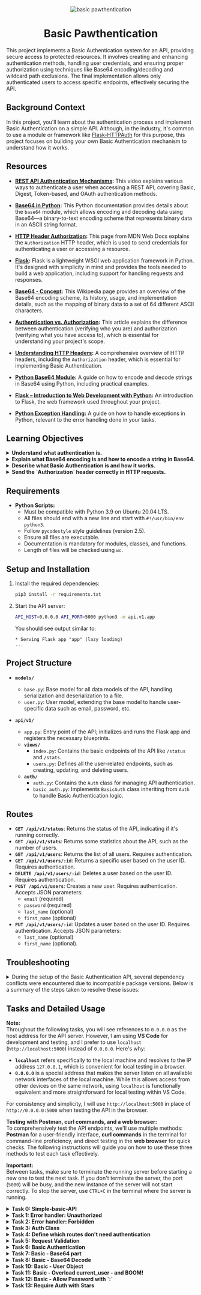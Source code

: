 
<div align="center">
  <img src="https://github.com/user-attachments/assets/68a4c398-6158-43b2-a6f2-ec1a357f5390" alt="basic pawthentication">
</div>


<div align="center">
  <h1>Basic Pawthentication</h1>
</div>

This project implements a Basic Authentication system for an API, providing secure access to protected resources. It involves creating and enhancing authentication methods, handling user credentials, and ensuring proper authorization using techniques like Base64 encoding/decoding and wildcard path exclusions. The final implementation allows only authenticated users to access specific endpoints, effectively securing the API.

## Background Context

In this project, you'll learn about the authentication process and implement Basic Authentication on a simple API. Although, in the industry, it's common to use a module or framework like [Flask-HTTPAuth](https://flask-httpauth.readthedocs.io/en/latest/) for this purpose, this project focuses on building your own Basic Authentication mechanism to understand how it works.

## Resources

- **[REST API Authentication Mechanisms](https://www.youtube.com/watch?v=501dpx2IjGY):** This video explains various ways to authenticate a user when accessing a REST API, covering Basic, Digest, Token-based, and OAuth authentication methods.
  
- **[Base64 in Python](https://docs.python.org/3.9/library/base64.html):** This Python documentation provides details about the `base64` module, which allows encoding and decoding data using Base64—a binary-to-text encoding scheme that represents binary data in an ASCII string format.
  
- **[HTTP Header Authorization](https://developer.mozilla.org/en-US/docs/Web/HTTP/Headers/Authorization):** This page from MDN Web Docs explains the `Authorization` HTTP header, which is used to send credentials for authenticating a user or accessing a resource.
  
- **[Flask](https://palletsprojects.com/projects/flask/):** Flask is a lightweight WSGI web application framework in Python. It's designed with simplicity in mind and provides the tools needed to build a web application, including support for handling requests and responses.
  
- **[Base64 - Concept](https://en.wikipedia.org/wiki/Base64):** This Wikipedia page provides an overview of the Base64 encoding scheme, its history, usage, and implementation details, such as the mapping of binary data to a set of 64 different ASCII characters.

- **[Authentication vs. Authorization](https://www.geeksforgeeks.org/difference-between-authentication-and-authorization/):** This article explains the difference between authentication (verifying who you are) and authorization (verifying what you have access to), which is essential for understanding your project's scope.

- **[Understanding HTTP Headers](https://www.geeksforgeeks.org/http-headers/):** A comprehensive overview of HTTP headers, including the `Authorization` header, which is essential for implementing Basic Authentication.


- **[Python Base64 Module](https://www.geeksforgeeks.org/encoding-and-decoding-base64-strings-in-python/):** A guide on how to encode and decode strings in Base64 using Python, including practical examples.

- **[Flask – Introduction to Web Development with Python](https://www.geeksforgeeks.org/flask-creating-first-simple-application/):** An introduction to Flask, the web framework used throughout your project.

- **[Python Exception Handling](https://www.geeksforgeeks.org/python-exception-handling/):** A guide on how to handle exceptions in Python, relevant to the error handling done in your tasks.


## Learning Objectives
<details>
<summary><strong>Understand what authentication is.</strong></summary>

Authentication is the process of verifying the identity of a user or entity to allow or restrict access to a resource. In this project, we implemented authentication using Basic Authentication, where the server checks if the user credentials provided in the request are correct to grant access to the requested resource.  
- **Covered in Tasks:** 3, 6, 11, 13
</details>

<details>
<summary><strong>Explain what Base64 encoding is and how to encode a string in Base64.</strong></summary>

Base64 encoding is a method for converting binary data (such as user credentials) into ASCII text using a set of 64 characters, making it suitable for transmission in text-based formats like HTTP. Base64 encoding is used in Basic Authentication to encode the user's email and password into a single string to be included in the `Authorization` header.
- **Covered in Tasks:** 7, 8
</details>

<details>
<summary><strong>Describe what Basic Authentication is and how it works.</strong></summary>

Basic Authentication is a simple authentication scheme built into the HTTP protocol. It involves sending the user's credentials (email and password) encoded in Base64 within the `Authorization` header of an HTTP request. The server decodes the credentials, verifies them, and grants or denies access to resources based on their validity.
- **Covered in Tasks:** 6, 10, 11, 12
</details>

<details>
<summary><strong>Send the `Authorization` header correctly in HTTP requests.</strong></summary>

To send the `Authorization` header in HTTP requests, the client must encode the user's credentials using Base64 and prepend the string with "Basic". The header is then included in each request requiring authentication. Correct handling of the `Authorization` header ensures that the server can authenticate and authorize users properly.
- **Covered in Tasks:** 5, 6, 11, 12
</details>


## Requirements

- **Python Scripts:**
  - Must be compatible with Python 3.9 on Ubuntu 20.04 LTS.
  - All files should end with a new line and start with `#!/usr/bin/env python3`.
  - Follow `pycodestyle` style guidelines (version 2.5).
  - Ensure all files are executable.
  - Documentation is mandatory for modules, classes, and functions.
  - Length of files will be checked using `wc`.


## Setup and Installation

1. Install the required dependencies:
   ```bash
   pip3 install -r requirements.txt
   ```

2. Start the API server:
   ```bash
   API_HOST=0.0.0.0 API_PORT=5000 python3 -m api.v1.app
   ```

   You should see output similar to:
   ```
   * Serving Flask app "app" (lazy loading)
   ...
   ```

## Project Structure

- **`models/`**
  - `base.py`: Base model for all data models of the API, handling serialization and deserialization to a file.
  - `user.py`: User model, extending the base model to handle user-specific data such as email, password, etc.

- **`api/v1/`**
  - `app.py`: Entry point of the API; initializes and runs the Flask app and registers the necessary blueprints.
  - **`views/`**
    - `index.py`: Contains the basic endpoints of the API like `/status` and `/stats`.
    - `users.py`: Defines all the user-related endpoints, such as creating, updating, and deleting users.
  - **`auth/`**
    - `auth.py`: Contains the `Auth` class for managing API authentication.
    - `basic_auth.py`: Implements `BasicAuth` class inheriting from `Auth` to handle Basic Authentication logic.

## Routes

- **`GET /api/v1/status`**: Returns the status of the API, indicating if it's running correctly.
- **`GET /api/v1/stats`**: Returns some statistics about the API, such as the number of users.
- **`GET /api/v1/users`**: Returns the list of all users. Requires authentication.
- **`GET /api/v1/users/:id`**: Returns a specific user based on the user ID. Requires authentication.
- **`DELETE /api/v1/users/:id`**: Deletes a user based on the user ID. Requires authentication.
- **`POST /api/v1/users`**: Creates a new user. Requires authentication. Accepts JSON parameters: 
  - `email` (required)
  - `password` (required)
  - `last_name` (optional)
  - `first_name` (optional)
- **`PUT /api/v1/users/:id`**: Updates a user based on the user ID. Requires authentication. Accepts JSON parameters: 
  - `last_name` (optional)
  - `first_name` (optional).


## Troubleshooting
<details> <summary>
During the setup of the Basic Authentication API, several dependency conflicts were encountered due to incompatible package versions. Below is a summary of the steps taken to resolve these issues:</summary>

1. **Identified Dependency Conflicts:**
   - The initial error was due to an incompatibility between `Jinja2==2.11.2` and `MarkupSafe` versions. `Jinja2` required an older version of `MarkupSafe` that included the `soft_unicode` function, which was removed in newer versions.

2. **Downgraded `MarkupSafe` to a Compatible Version:**
   - Downgraded `MarkupSafe` to version `1.1.1` using:
     ```bash
     pip3 install markupsafe==1.1.1
     ```
   - This resolved the `soft_unicode` issue but led to another conflict with `Werkzeug`, which required a newer version of `MarkupSafe`.

3. **Aligned All Package Versions:**
   - To ensure compatibility across all dependencies, the following versions were installed:
     ```bash
     pip3 install Flask==1.1.2 Flask-Cors==3.0.8 Jinja2==2.11.2 requests==2.18.4 pycodestyle==2.6.0 MarkupSafe==1.1.1 Werkzeug==1.0.1
     ```
   - This included downgrading `Werkzeug` to version `1.0.1` to be compatible with the older `MarkupSafe`.

4. **Addressed `itsdangerous` Import Error:**
   - An import error occurred due to the installed version of `itsdangerous` (`2.1.2`) being incompatible with `Flask==1.1.2`.
   - Downgraded `itsdangerous` to version `1.1.0` to match the requirements of `Flask`:
     ```bash
     pip3 install itsdangerous==1.1.0
     ```

5. **Verified All Versions:**
   - Used the following command to verify the correct versions of all dependencies:
     ```bash
     pip3 list | grep -E 'Flask|Flask-Cors|Jinja2|requests|pycodestyle|MarkupSafe|Werkzeug|itsdangerous'
     ```

6. **Successfully Started the API Server:**
   - After aligning all package versions correctly, the API server started without errors using:
     ```bash
     API_HOST=0.0.0.0 API_PORT=5000 python3 -m api.v1.app
     ```


By carefully downgrading or upgrading packages to their compatible versions, the dependency conflicts were resolved, and the API was successfully launched.


</details>

## Tasks and Detailed Usage

**Note:**  
Throughout the following tasks, you will see references to `0.0.0.0` as the host address for the API server. However, I am using **VS Code** for development and testing, and I prefer to use `localhost` (`http://localhost:5000`) instead of `0.0.0.0`. Here's why:

- **`localhost`** refers specifically to the local machine and resolves to the IP address `127.0.0.1`, which is convenient for local testing in a browser.
- **`0.0.0.0`** is a special address that makes the server listen on all available network interfaces of the local machine. While this allows access from other devices on the same network, using `localhost` is functionally equivalent and more straightforward for local testing within VS Code.

For consistency and simplicity, I will use `http://localhost:5000` in place of `http://0.0.0.0:5000` when testing the API in the browser.

**Testing with Postman, curl commands, and a web browser:**  
To comprehensively test the API endpoints, we'll use multiple methods: **Postman** for a user-friendly interface, **curl commands** in the terminal for command-line proficiency, and direct testing in the **web browser** for quick checks. The following instructions will guide you on how to use these three methods to test each task effectively.


**Important:**  
Between tasks, make sure to terminate the running server before starting a new one to test the next task. If you don't terminate the server, the port (`5000`) will be busy, and the new instance of the server will not start correctly. To stop the server, use `CTRL+C` in the terminal where the server is running.

<details>
<summary><strong>Task 0: Simple-basic-API</strong></summary>

This task involves setting up and running a simple API that contains a single model, `User`. The users are stored using a serialization/deserialization mechanism in files. The goal is to start the API server and confirm its functionality by making a request to a specific endpoint.

### Step-by-Step Instructions

1. **Download the Project Files:**
   - I downloaded the provided `archive.zip` containing the necessary files for the project.
   - I then extracted the contents of `archive.zip`. There was a folder named `SimpleAPI` with the following files:
     - `requirements.txt`: Lists all dependencies needed to run the API.
     - `models/`: Contains the user model and base model for handling serialization.
     - `api/v1/`: Contains the API application and endpoint views.
     - `README.md`: I incorporated relevant pieces into this README.md.

2. **Move the Files to Your Repository:**
   - I moved the contents of the `SimpleAPI` folder (`models`, `api`, `requirements.txt`, and `README.md`) to the root of your repository directory (`atlas-web_back_end/Basic_authentication`).

3. **Install the Required Dependencies:**
   - Open a terminal and navigate to the root of your repository:
     ```bash
     cd path/to/atlas-web_back_end/Basic_authentication
     ```
   - Install the required dependencies specified in `requirements.txt`:
     ```bash
     pip3 install -r requirements.txt
     ```
   - If you encounter any dependency issues, refer to the [Troubleshooting](#troubleshooting) section for steps to resolve them.

4. **Start the API Server:**
   - Once all dependencies are installed, start the API server using the following command:
     ```bash
     API_HOST=0.0.0.0 API_PORT=5000 python3 -m api.v1.app
     ```
   - You should see output indicating the Flask app is being served:
     ```
     * Serving Flask app "app" (lazy loading)
     ...
     ```

5. **Test the API Using `curl`:**
   - In another terminal tab, make a GET request to the `/status` endpoint to confirm the API is running correctly:
     ```bash
     curl "http://0.0.0.0:5000/api/v1/status" -vvv
     ```
   - The expected output should be similar to:
     ```
     *   Trying 0.0.0.0:5000...
     * Connected to 0.0.0.0 (127.0.0.1) port 5000 (#0)
     > GET /api/v1/status HTTP/1.1
     > Host: 0.0.0.0:5000
     > User-Agent: curl/7.81.0
     > Accept: */*
     > 
     * Mark bundle as not supporting multiuse
     * HTTP/1.0, assume close after body
     < HTTP/1.0 200 OK
     < Content-Type: application/json
     < Content-Length: 16
     < Access-Control-Allow-Origin: *
     < Server: Werkzeug/1.0.1 Python/3.10.12
     < Date: Tue, 10 Sep 2024 19:33:19 GMT
     < 
     {"status":"OK"}
     * Closing connection 0
     ```
   - This confirms that the API server is running and responding correctly.

6. **Test the API Using Postman:**
   - **Open Postman** and create a new request:
     - Set the request type to `GET`.
     - Enter the URL:
       ```
       http://localhost:5000/api/v1/status
       ```
     - Click on "Send" to make the request.
     - You should see a JSON response similar to:
       ```json
       {"status":"OK"}
       ```

7. **Test Using a Web Browser:**
   - Open your web browser (e.g., Chrome, Firefox, Safari).
   - In the address bar, type the following URL and press Enter:
     ```
     http://localhost:5000/api/v1/status
     ```
   - The browser should display the following JSON response:
     ```json
     {"status":"OK"}
     ```
   - This confirms that the API server is running correctly and responding to HTTP GET requests.

</details>


<details>
<summary><strong>Task 1: Error handler: Unauthorized</strong></summary>

This task involves adding a new error handler for unauthorized access (HTTP status code 401) in `api/v1/app.py` and creating an endpoint that triggers this error in `api/v1/views/index.py`.

### Step-by-Step Instructions

1. **Edit `api/v1/app.py`:**
   - Add a new error handler for the 401 status code. The response should be a JSON object `{"error": "Unauthorized"}` with a status code of `401`. Use `jsonify` from Flask to format the response.
   - The updated `app.py` should look like this:

   ```python
   #!/usr/bin/env python3
   """
   Route module for the API
   """
   from os import getenv
   from api.v1.views import app_views
   from flask import Flask, jsonify, abort, request
   from flask_cors import (CORS, cross_origin)
   import os

   app = Flask(__name__)
   app.register_blueprint(app_views)
   CORS(app, resources={r"/api/v1/*": {"origins": "*"}})

   @app.errorhandler(404)
   def not_found(error) -> str:
       """ Not found handler """
       return jsonify({"error": "Not found"}), 404

   @app.errorhandler(401)
   def unauthorized(error) -> str:
       """ Unauthorized handler """
       return jsonify({"error": "Unauthorized"}), 401

   if __name__ == "__main__":
       host = getenv("API_HOST", "0.0.0.0")
       port = getenv("API_PORT", "5000")
       app.run(host=host, port=port)
   ```

2. **Edit `api/v1/views/index.py`:**
   - Add a new endpoint `/api/v1/unauthorized` that raises a 401 error using `abort(401)`.
   - The updated `index.py` should look like this:

   ```python
   #!/usr/bin/env python3
   """ Module of Index views """
   from flask import jsonify, abort
   from api.v1.views import app_views

   @app_views.route('/status', methods=['GET'], strict_slashes=False)
   def status() -> str:
       """ GET /api/v1/status
       Return:
         - the status of the API
       """
       return jsonify({"status": "OK"})

   @app_views.route('/stats/', strict_slashes=False)
   def stats() -> str:
       """ GET /api/v1/stats
       Return:
         - the number of each objects
       """
       from models.user import User
       stats = {}
       stats['users'] = User.count()
       return jsonify(stats)

   @app_views.route('/unauthorized', methods=['GET'], strict_slashes=False)
   def unauthorized_endpoint():
       """ GET /api/v1/unauthorized
       Raise:
         - a 401 error
       """
       abort(401)
   ```

3. **Start the API Server:**
   - Run the following command to start the API server:
     ```bash
     API_HOST=0.0.0.0 API_PORT=5000 python3 -m api.v1.app
     ```
   - You should see output indicating the Flask app is running:
     ```
     * Running on http://0.0.0.0:5000/ (Press CTRL+C to quit)
     ```

4. **Test the Unauthorized Endpoint:**

   **Using `curl` in the Terminal:**
   - In a new terminal tab, use `curl` to test the new endpoint:
     ```bash
     curl "http://0.0.0.0:5000/api/v1/unauthorized"
     ```
   - The expected output should be:
     ```json
     {"error":"Unauthorized"}
     ```
   - You can also use the `-vvv` flag for a verbose output:
     ```bash
     curl "http://0.0.0.0:5000/api/v1/unauthorized" -vvv
     ```
   - The verbose output should show:
     ```
     *   Trying 0.0.0.0:5000...
     * Connected to 0.0.0.0 (127.0.0.1) port 5000 (#0)
     > GET /api/v1/unauthorized HTTP/1.1
     > Host: 0.0.0.0:5000
     > User-Agent: curl/7.81.0
     > Accept: */*
     > 
     * Mark bundle as not supporting multiuse
     * HTTP/1.0 401 UNAUTHORIZED
     < Content-Type: application/json
     < Content-Length: 25
     < Access-Control-Allow-Origin: *
     < Server: Werkzeug/1.0.1 Python/3.10.12
     < Date: Tue, 10 Sep 2024 20:59:56 GMT
     < 
     {"error":"Unauthorized"}
     * Closing connection 0
     ```

   **Using a Web Browser:**
   - Open your web browser (e.g., Chrome, Firefox, Safari).
   - In the address bar, type the following URL and press Enter:
     ```
     http://localhost:5000/api/v1/unauthorized
     ```
   - The browser should display the following JSON response:
     ```json
     {"error":"Unauthorized"}
     ```
   - This confirms that the API server is running correctly and handling unauthorized access as expected.

   **Using Postman:**
   - Open **Postman** and create a new request.
   - Set the request type to **GET**.
   - Enter the following URL:
     ```
     http://localhost:5000/api/v1/unauthorized
     ```
   - Click **Send**.
   - You should see a response with status code **401** and the JSON body:
     ```json
     {"error":"Unauthorized"}
     ```
   - This confirms that the error handler for unauthorized access is working correctly in Postman.

### Note
**Make sure to terminate the server (using `CTRL+C` in the terminal) between tasks.** This prevents the port (`5000`) from being busy and ensures the new instance of the server starts correctly.

</details>


<details>
<summary><strong>Task 2: Error handler: Forbidden</strong></summary>

This task involves adding a new error handler for the 403 Forbidden status code in `api/v1/app.py` and creating an endpoint `/api/v1/forbidden` in `api/v1/views/index.py` that triggers this error using `abort(403)`.

### Step-by-Step Instructions

1. **Edit `api/v1/app.py`:**
   - Add a new error handler for the 403 status code. The response should be a JSON object `{"error": "Forbidden"}` with a status code of `403`. Use `jsonify` from Flask to format the response.

   **Updated `api/v1/app.py`:**

   ```python
   #!/usr/bin/env python3
   """
   Route module for the API
   """
   from os import getenv
   from api.v1.views import app_views
   from flask import Flask, jsonify, abort, request
   from flask_cors import (CORS, cross_origin)
   import os

   app = Flask(__name__)
   app.register_blueprint(app_views)
   CORS(app, resources={r"/api/v1/*": {"origins": "*"}})

   @app.errorhandler(404)
   def not_found(error) -> str:
       """ Not found handler """
       return jsonify({"error": "Not found"}), 404

   @app.errorhandler(401)
   def unauthorized(error) -> str:
       """ Unauthorized handler """
       return jsonify({"error": "Unauthorized"}), 401

   @app.errorhandler(403)
   def forbidden(error) -> str:
       """ Forbidden handler """
       return jsonify({"error": "Forbidden"}), 403

   if __name__ == "__main__":
       host = getenv("API_HOST", "0.0.0.0")
       port = getenv("API_PORT", "5000")
       app.run(host=host, port=port)
   ```

2. **Edit `api/v1/views/index.py`:**
   - Add a new endpoint `/api/v1/forbidden` that raises a 403 error using `abort(403)`.

   **Updated `api/v1/views/index.py`:**

   ```python
   #!/usr/bin/env python3
   """ Module of Index views """
   from flask import jsonify, abort
   from api.v1.views import app_views

   @app_views.route('/status', methods=['GET'], strict_slashes=False)
   def status() -> str:
       """ GET /api/v1/status
       Return:
         - the status of the API
       """
       return jsonify({"status": "OK"})

   @app_views.route('/stats/', strict_slashes=False)
   def stats() -> str:
       """ GET /api/v1/stats
       Return:
         - the number of each objects
       """
       from models.user import User
       stats = {}
       stats['users'] = User.count()
       return jsonify(stats)

   @app_views.route('/unauthorized', methods=['GET'], strict_slashes=False)
   def unauthorized_endpoint():
       """ GET /api/v1/unauthorized
       Raise:
         - a 401 error
       """
       abort(401)

   @app_views.route('/forbidden', methods=['GET'], strict_slashes=False)
   def forbidden_endpoint():
       """ GET /api/v1/forbidden
       Raise:
         - a 403 error
       """
       abort(403)
   ```

3. **Start the API Server:**
   - Run the following command to start the API server:
     ```bash
     API_HOST=0.0.0.0 API_PORT=5000 python3 -m api.v1.app
     ```
   - You should see output indicating the Flask app is running:
     ```
     * Running on http://0.0.0.0:5000/ (Press CTRL+C to quit)
     ```

4. **Test the Forbidden Endpoint:**

   - **Using `curl` in the Terminal:**
     - In a new terminal tab, use `curl` to test the new endpoint:
       ```bash
       curl "http://localhost:5000/api/v1/forbidden"
       ```
     - The expected output should be:
       ```json
       {"error":"Forbidden"}
       ```
     - You can also use the `-vvv` flag for a verbose output:
       ```bash
       curl "http://localhost:5000/api/v1/forbidden" -vvv
       ```
     - The verbose output should show:
       ```
       *   Trying 0.0.0.0:5000...
       * Connected to 0.0.0.0 (127.0.0.1) port 5000 (#0)
       > GET /api/v1/forbidden HTTP/1.1
       > Host: 0.0.0.0:5000
       > User-Agent: curl/7.81.0
       > Accept: */*
       > 
       * Mark bundle as not supporting multiuse
       * HTTP 1.0 403 FORBIDDEN
       < Content-Type: application/json
       < Content-Length: 27
       < Access-Control-Allow-Origin: *
       < Server: Werkzeug/1.0.1 Python/3.10.12
       < Date: Tue, 10 Sep 2024 22:00:56 GMT
       < 
       {"error":"Forbidden"}
       * Closing connection 0
       ```

     - This confirms that the API server is running and the 403 error handler is working correctly.

   - **Using a Web Browser:**
     - Open your web browser (e.g., Chrome, Firefox, Safari).
     - In the address bar, type the following URL and press Enter:
       ```
       http://localhost:5000/api/v1/forbidden
       ```
     - The browser should display the following JSON response:
       ```json
       {"error":"Forbidden"}
       ```
     - This confirms that the API server is running correctly and handling forbidden access as expected.

   - **Using Postman:**
     - Open **Postman** and create a new request.
     - Set the request type to **GET**.
     - Enter the following URL:
       ```
       http://localhost:5000/api/v1/forbidden
       ```
     - Click **Send**.
     - You should see a response with status code **403** and the JSON body:
       ```json
       {"error":"Forbidden"}
       ```
     - This confirms that the error handler for forbidden access is working correctly in Postman.

### Note
**Make sure to terminate the server (using `CTRL+C` in the terminal) between tasks.** This prevents the port (`5000`) from being busy and ensures the new instance of the server starts correctly.

</details>


<details>
<summary><strong>Task 3: Auth Class</strong></summary>

This task involves creating a new `Auth` class in `api/v1/auth/auth.py` to manage the API's authentication system. The class serves as a template for all future authentication systems.

### Step-by-Step Instructions

1. **Create the Required Folder and Files:**
   - Create the `auth` folder inside `api/v1`:
     ```bash
     mkdir -p api/v1/auth
     ```
   - Create an empty `__init__.py` file inside `api/v1/auth`:
     ```bash
     touch api/v1/auth/__init__.py
     ```
   - Create the `auth.py` file inside `api/v1/auth`:
     ```bash
     touch api/v1/auth/auth.py
     ```

2. **Implement the `Auth` Class:**
   - File `api/v1/auth/auth.py:

   ```python
   #!/usr/bin/env python3
   """
   This module contains the Auth class for managing API authentication.
   """
   from flask import request
   from typing import List, TypeVar

   class Auth:
       """Auth class to manage the API authentication."""

       def require_auth(self, path: str, excluded_paths: List[str]) -> bool:
           """This determines if a given path requires authentication."""
           return False

       def authorization_header(self, request=None) -> str:
           """Returns the authorization header from the request."""
           return None

       def current_user(self, request=None) -> TypeVar('User'):
           """Returns the current user."""
           return None
   ```

3. **Test the `Auth` Class:**

   - Use `main_0.py`:

   ```python
   #!/usr/bin/env python3
   """ Main 0
   """
   from api.v1.auth.auth import Auth

   a = Auth()

   print(a.require_auth("/api/v1/status/", ["/api/v1/status/"]))
   print(a.authorization_header())
   print(a.current_user())
   ```

4. **Ensure `main_0.py` is Executable:**

   - To ensure that you can run the script from the command line, you need to make it executable:
     ```bash
     chmod +x main_0.py
     ```

5. **Run the Script to Test the `Auth` Class:**

   - Execute the script to test the `Auth` class:
     ```bash
     ./main_0.py
     ```

   - The expected output should be:
     ```
     False
     None
     None
     ```

### Testing

- **Using `curl` in the Terminal:**
  - Open a new terminal and use the following `curl` commands to test the endpoints:

   ```bash
   curl "http://localhost:5000/api/v1/status"
   ```
   - Expected output:
   ```json
   {"status":"OK"}
   ```

   - To test the unauthorized endpoint:
   ```bash
   curl "http://localhost:5000/api/v1/unauthorized"
   ```
   - Expected output:
   ```json
   {"error":"Unauthorized"}
   ```

- **Using a Web Browser:**
   - Open your web browser (e.g., Chrome, Firefox, Safari).
   - In the address bar, type the following URL and press Enter:
     ```
     http://localhost:5000/api/v1/status
     ```
   - The browser should display the following JSON response:
     ```json
     {"status":"OK"}
     ```
   - To test the unauthorized endpoint, type:
     ```
     http://localhost:5000/api/v1/unauthorized
     ```
   - The browser should display:
     ```json
     {"error":"Unauthorized"}
     ```

- **Using Postman:**
  1. Open Postman and create a new request.
  2. Set the request method to `GET`.
  3. Enter the URL for the status endpoint:
     ```
     http://localhost:5000/api/v1/status
     ```
  4. Click **Send**. You should see a response similar to:
     ```json
     {"status":"OK"}
     ```
  5. To test the unauthorized endpoint, change the URL to:
     ```
     http://localhost:5000/api/v1/unauthorized
     ```
  6. Click **Send** again. The expected response should be:
     ```json
     {"error":"Unauthorized"}
     ```

### Explanation

- The `Auth` class contains three public methods that will form the basis for future authentication tasks:
  - **`require_auth`**: Checks if a given path requires authentication (currently always returns `False`).
  - **`authorization_header`**: Retrieves the `Authorization` header from the Flask request object (currently returns `None`).
  - **`current_user`**: Retrieves the current user (currently returns `None`).

### Note

Make sure to terminate the server between tasks to avoid any issues with the port being busy or the old configuration being used. To stop the server, use `CTRL+C` in the terminal where the server is running.

</details>


<details>
<summary><strong>Task 4: Define which routes don't need authentication</strong></summary>

This task involves updating the `require_auth` method in the `Auth` class to determine if a given path requires authentication by comparing it against a list of excluded paths.

### Step-by-Step Instructions

1. **Update the `require_auth` Method:**
   - File `api/v1/auth/auth.py`:

   ```python
   def require_auth(self, path: str, excluded_paths: List[str]) -> bool:
       """This determines if a given path requires authentication."""
       if path is None or excluded_paths is None or not excluded_paths:
           return True

       # Normalize path to ensure it ends with a '/'
       if not path.endswith('/'):
           path += '/'

       # Check if the path is in excluded_paths
       if path in excluded_paths:
           return False

       return True
   ```

2. **Test the `require_auth` Method:**

   - Use `main_1.py`:

   ```python
   #!/usr/bin/env python3
   """ Main 1
   """
   from api.v1.auth.auth import Auth

   a = Auth()

   print(a.require_auth(None, None))
   print(a.require_auth(None, []))
   print(a.require_auth("/api/v1/status/", []))
   print(a.require_auth("/api/v1/status/", ["/api/v1/status/"]))
   print(a.require_auth("/api/v1/status", ["/api/v1/status/"]))
   print(a.require_auth("/api/v1/users", ["/api/v1/status/"]))
   print(a.require_auth("/api/v1/users", ["/api/v1/status/", "/api/v1/stats"]))
   ```

3. **Ensure `main_1.py` is Executable:**

   - To ensure that you can run the script from the command line, make it executable:
     ```bash
     chmod +x main_1.py
     ```

4. **Run the Script to Test the Updated Method:**

   - Execute the script to test the updated `require_auth` method:
     ```bash
     ./main_1.py
     ```

   - The expected output should be:
     ```
     True
     True
     True
     False
     False
     True
     True
     ```

### Testing

- **Using `curl` in the Terminal:**
  - Open a new terminal and use the following `curl` commands to test the endpoints:

   ```bash
   curl "http://localhost:5000/api/v1/status"
   ```
   - Expected output:
   ```json
   {"status":"OK"}
   ```

   - To test the unauthorized endpoint:
   ```bash
   curl "http://localhost:5000/api/v1/unauthorized"
   ```
   - Expected output:
   ```json
   {"error":"Unauthorized"}
   ```

- **Using a Web Browser:**
   - Open your web browser (e.g., Chrome, Firefox, Safari).
   - In the address bar, type the following URL and press Enter:
     ```
     http://localhost:5000/api/v1/status
     ```
   - The browser should display the following JSON response:
     ```json
     {"status":"OK"}
     ```
   - To test the unauthorized endpoint, type:
     ```
     http://localhost:5000/api/v1/unauthorized
     ```
   - The browser should display:
     ```json
     {"error":"Unauthorized"}
     ```

- **Using Postman:**
  1. Open Postman and create a new request.
  2. Set the request method to `GET`.
  3. Enter the URL for the status endpoint:
     ```
     http://localhost:5000/api/v1/status
     ```
  4. Click **Send**. You should see a response similar to:
     ```json
     {"status":"OK"}
     ```
  5. To test the unauthorized endpoint, change the URL to:
     ```
     http://localhost:5000/api/v1/unauthorized
     ```
  6. Click **Send** again. The expected response should be:
     ```json
     {"error":"Unauthorized"}
     ```

### Explanation

- The updated `require_auth` method checks if:
  - `path` is `None` or `excluded_paths` is `None` or empty, and returns `True` (authentication required).
  - Normalizes `path` to ensure it ends with a `/`.
  - If the normalized `path` is in `excluded_paths`, it returns `False` (no authentication required).
  - If none of these conditions are met, it returns `True` (authentication required).

### Note

Make sure to terminate the server between tasks to avoid any issues with the port being busy or the old configuration being used. To stop the server, use `CTRL+C` in the terminal where the server is running.

</details>


<details>
<summary><strong>Task 5: Request Validation</strong></summary>

This task secures the API by validating all incoming requests, ensuring that only authorized requests can access specific resources. The authentication logic is dynamically set up based on the `AUTH_TYPE` environment variable.

### Step-by-Step Instructions

1. **Update the `authorization_header` Method in `Auth` Class:**

   ```python
   def authorization_header(self, request=None) -> str:
       """Returns the authorization header from the request."""
       if request is None or 'Authorization' not in request.headers:
           return None
       return request.headers['Authorization']
   ```

2. **Update `api/v1/app.py` to Validate Requests:**

   - Open `api/v1/app.py` and make the following changes:
     - Define a variable `auth` initialized to `None`.
     - Use the `AUTH_TYPE` environment variable to determine the type of authentication to use.
     - Implement the `before_request` method to filter each request.

   **Updated `app.py` code:**
   ```python
   auth = None
   AUTH_TYPE = getenv("AUTH_TYPE")

   if AUTH_TYPE == 'auth':
       from api.v1.auth.auth import Auth
       auth = Auth()

   @app.before_request
   def before_request_handler():
       """Before request handler to filter each request."""
       if auth is None:
           return
       excluded_paths = [
           '/api/v1/status/',
           '/api/v1/unauthorized/',
           '/api/v1/forbidden/'
       ]
       if not auth.require_auth(request.path, excluded_paths):
           return
       if auth.authorization_header(request) is None:
           abort(401)
       if auth.current_user(request) is None:
           abort(403)
   ```

3. **Run the Server with the Correct Environment Variable:**

   - Open a terminal and run the server with the `AUTH_TYPE` environment variable set:
     ```bash
     API_HOST=0.0.0.0 API_PORT=5000 AUTH_TYPE=auth python3 -m api.v1.app
     ```

4. **Test the Request Validation Using `curl`:**

   - In another terminal, use `curl` to test the various endpoints:

   ```bash
   curl "http://localhost:5000/api/v1/status"
   # Expected output: {"status": "OK"}

   curl "http://localhost:5000/api/v1/status/"
   # Expected output: {"status": "OK"}

   curl "http://localhost:5000/api/v1/users"
   # Expected output: {"error": "Unauthorized"}

   curl "http://localhost:5000/api/v1/users" -H "Authorization: Test"
   # Expected output: {"error": "Forbidden"}
   ```

5. **Test the Request Validation Using Postman:**

   - Open Postman and create a new **GET** request:
     - **URL**: `http://localhost:5000/api/v1/status`
   - Click **Send**.
   - You should see a JSON response:
     ```json
     {
       "status": "OK"
     }
     ```

   - Test the endpoint that requires authentication:
     - **URL**: `http://localhost:5000/api/v1/users`
     - Click **Send** without any headers.
   - You should see a JSON response:
     ```json
     {
       "error": "Unauthorized"
     }
     ```

   - **To Test the `Forbidden` Response:**
     1. In Postman, add a new header:
        - **Key**: `Authorization`
        - **Value**: `Test`
     2. Click **Send**.
     3. You should see the following JSON response:
     ```json
     {
       "error": "Forbidden"
     }
     ```

6. **Test the Request Validation in the Browser:**

   - Open your web browser and navigate to the following URL:
     ```
     http://localhost:5000/api/v1/status/
     ```
   - You should see a JSON response similar to:
     ```json
     {
       "status": "OK"
     }
     ```

   - Next, test an endpoint that requires authentication by navigating to:
     ```
     http://localhost:5000/api/v1/users
     ```
   - You should see a JSON response similar to:
     ```json
     {
       "error": "Unauthorized"
     }
     ```

   - **To Test the `Forbidden` Response in the Browser:**
     1. Install a browser extension like **ModHeader** (available for Chrome and Firefox) or any other HTTP header modification tool.
     2. Open the extension (e.g., **ModHeader**).
     3. Add a new header:
        - **Name**: `Authorization`
        - **Value**: `Test`
     4. Navigate to:
        ```
        http://localhost:5000/api/v1/users
        ```
     5. You should see the following JSON response:
     ```json
     {
       "error": "Forbidden"
     }
     ```

### Explanation

- **Request Validation Logic:**
  - **Check for `auth`:** If `auth` is `None`, do nothing.
  - **Check Path:** If the request path does not require authentication, do nothing.
  - **Check Authorization Header:** If the `Authorization` header is missing, return a 401 error.
  - **Check Current User:** If the user is not authenticated, return a 403 error.

### Note

Make sure to terminate the server between tasks to avoid any issues with the port being busy or the old configuration being used.

</details>



<details>
<summary><strong>Task 6: Basic Authentication</strong></summary>

This task involves creating a new authentication class, `BasicAuth`, which inherits from `Auth`. The class will be used to manage basic authentication for the API.

### Step-by-Step Instructions

1. **Create the `BasicAuth` Class:**
   - File `api/v1/auth/basic_auth.py`.
   - Inside `basic_auth.py`, a new class `BasicAuth` is defined that inherits from `Auth`:

   ```python
   #!/usr/bin/env python3
   """Basic authentication module for the API."""

   from api.v1.auth.auth import Auth

   class BasicAuth(Auth):
       """BasicAuth class that inherits from Auth."""
       pass
   ```

2. **Update `api/v1/app.py` to Use `BasicAuth`:**
  
   ```python
   auth = None
   AUTH_TYPE = getenv("AUTH_TYPE")

   if AUTH_TYPE == 'auth':
       from api.v1.auth.auth import Auth
       auth = Auth()
   elif AUTH_TYPE == 'basic_auth':
       from api.v1.auth.basic_auth import BasicAuth
       auth = BasicAuth()
   ```

3. **Run the Server with the Correct Environment Variable:**
   - Run the server with `AUTH_TYPE` set to `basic_auth`:
   ```bash
   API_HOST=0.0.0.0 API_PORT=5000 AUTH_TYPE=basic_auth python3 -m api.v1.app
   ```

4. **Test the Basic Authentication Using `curl`:**
   - Use `curl` commands to test the different endpoints:

   ```bash
   curl "http://0.0.0.0:5000/api/v1/status"
   # Expected output: {"status": "OK"}

   curl "http://0.0.0.0:5000/api/v1/status/"
   # Expected output: {"status": "OK"}

   curl "http://0.0.0.0:5000/api/v1/users"
   # Expected output: {"error": "Unauthorized"}

   curl "http://0.0.0.0:5000/api/v1/users" -H "Authorization: Test"
   # Expected output: {"error": "Forbidden"}
   ```

5. **Test Basic Authentication in the Browser:**

   - Follow the steps mentioned in previous tasks to use the **ModHeader** extension to add the `Authorization` header:
     - **Name:** `Authorization`
     - **Value:** `Test`
   - Navigate to:
     ```
     http://localhost:5000/api/v1/users
     ```
   - You should see the following JSON response:
     ```json
     {
       "error": "Forbidden"
     }
     ```

6. **Test Basic Authentication Using Postman:**

   - **Open Postman:**
     - Launch the Postman application on your computer.
   - **Create a New Request:**
     - Click on the "New" button or select "Request" to create a new HTTP request.
   - **Set the Request Method and URL:**
     - Set the request method to **GET**.
     - Enter the URL:
       ```
       http://localhost:5000/api/v1/users
       ```
   - **Add the Authorization Header:**
     - Go to the **Headers** tab in Postman.
     - Add a new header with:
       - **Key:** `Authorization`
       - **Value:** `Test`
   - **Send the Request:**
     - Click the "Send" button to send the request to the server.
   - **Check the Response:**
     - You should see a JSON response indicating a "Forbidden" error:
     ```json
     {
       "error": "Forbidden"
     }
     ```

### Explanation

- **Dynamic Authentication Setup:** Depending on the value of the `AUTH_TYPE` environment variable, the server uses either `Auth` or `BasicAuth` for request validation.

- **Request Handling Logic:**
  - **`auth` Variable:** Initialized to `None` and dynamically assigned based on the environment variable `AUTH_TYPE`.
  - **`BasicAuth` Class:** Inherits from `Auth` and will later be expanded to handle basic authentication mechanisms.

### Note

- **Remember to Terminate the Server Between Tasks:**  
  To avoid any issues with the port being busy or the old configuration being used, make sure to terminate the server before starting the next task.

</details>



<details>
<summary><strong>Task 7: Basic - Base64 part</strong></summary>

This task involves adding the method `extract_base64_authorization_header` in the `BasicAuth` class to extract the Base64 part of the Authorization header for Basic Authentication.

### Step-by-Step Instructions

1. **Implement the `extract_base64_authorization_header` Method:**


   ```python
   #!/usr/bin/env python3
   """This module contains Basic authentication for the API."""

   from api.v1.auth.auth import Auth


   class BasicAuth(Auth):
       """BasicAuth class that inherits from Auth."""

       def extract_base64_authorization_header(
           self, authorization_header: str
       ) -> str:
           """
           Extracts the Base64 part of the Authorization header for Basic Auth.
           """
           if authorization_header is None or not isinstance(
               authorization_header, str
           ):
               return None
           if not authorization_header.startswith("Basic "):
               return None
           return authorization_header[len("Basic "):]
   ```

2. **Test the `extract_base64_authorization_header` Method:**

   - Use `main_2.py`:

   ```python
   #!/usr/bin/env python3
   """ Main 2
   """
   from api.v1.auth.basic_auth import BasicAuth

   a = BasicAuth()

   print(a.extract_base64_authorization_header(None))
   print(a.extract_base64_authorization_header(89))
   print(a.extract_base64_authorization_header("Holberton School"))
   print(a.extract_base64_authorization_header("Basic Holberton"))
   print(a.extract_base64_authorization_header("Basic SG9sYmVydG9u"))
   print(a.extract_base64_authorization_header("Basic SG9sYmVydG9uIFNjaG9vbA=="))
   print(a.extract_base64_authorization_header("Basic1234"))
   ```

3. **Ensure  `main_2.py` is Executable:**

   - Make the script executable to run it from the command line:
     ```bash
     chmod +x main_2.py
     ```

4. **Run the Script to Test the `BasicAuth` Class:**

   - Execute the script to test the `extract_base64_authorization_header` method:
     ```bash
     ./main_2.py
     ```

   - The expected output should be:
     ```
     None
     None
     None
     Holberton
     SG9sYmVydG9u
     SG9sYmVydG9uIFNjaG9vbA==
     None
     ```

### Testing with Postman, `curl`, and Web Browser

#### **Testing with `curl` Commands:**

   - To test the method in the context of an API, use the following `curl` commands:

   ```bash
   curl -H "Authorization: Basic SG9sYmVydG9u" "http://0.0.0.0:5000/api/v1/users"
   # Expected output: {"error": "Unauthorized"}

   curl -H "Authorization: Basic SG9sYmVydG9uIFNjaG9vbA==" "http://0.0.0.0:5000/api/v1/users"
   # Expected output: {"error": "Forbidden"}
   ```

#### **Testing with a Web Browser:**

   - Use the **ModHeader** extension (or any HTTP header modification tool) to add an Authorization header:
     - **Name:** `Authorization`
     - **Value:** `Basic SG9sYmVydG9u`
   - Navigate to:
     ```
     http://localhost:5000/api/v1/users
     ```
   - You should see the JSON response:
   ```json
   {
     "error": "Unauthorized"
   }
   ```

   - Update the header value to `Basic SG9sYmVydG9uIFNjaG9vbA==` and refresh the page.
   - You should see the JSON response:
   ```json
   {
     "error": "Forbidden"
   }
   ```

#### **Testing with Postman:**

   - Open Postman and create a new request:
     - **Method:** GET
     - **URL:** `http://localhost:5000/api/v1/users`
   - Go to the **Headers** tab and add a new header:
     - **Key:** `Authorization`
     - **Value:** `Basic SG9sYmVydG9u`
   - Click **Send** to make the request.
   - You should see a JSON response:
   ```json
   {
     "error": "Unauthorized"
   }
   ```

   - Update the **Authorization** header value to `Basic SG9sYmVydG9uIFNjaG9vbA==`.
   - Click **Send** again to make the request.
   - You should see a JSON response:
   ```json
   {
     "error": "Forbidden"
   }
   ```

### Explanation

- **Method Behavior:**  
  The `extract_base64_authorization_header` method extracts the Base64 part of the Authorization header if it starts with "Basic ".
  - Returns `None` if the input is `None`, not a string, or does not start with "Basic ".
  - Returns the Base64 part of the header if it is correctly formatted.

### Note

- **Terminate the Server Between Tasks:**  
  Remember to terminate the server between tasks to avoid any issues with the port being busy or the old configuration being used.

</details>


<details>
<summary><strong>Task 8: Basic - Base64 Decode</strong></summary>

This task involves adding a method to the `BasicAuth` class that decodes a Base64-encoded string to its UTF-8 representation. The method will handle different cases, such as invalid inputs or non-Base64 strings.

### Step-by-Step Instructions

1. **Update the `BasicAuth` Class:**


   ```python
   def decode_base64_authorization_header(
       self, base64_authorization_header: str
   ) -> str:
       """
       Decodes a Base64 string to its UTF-8 representation.
       """
       if base64_authorization_header is None or not isinstance(
           base64_authorization_header, str
       ):
           return None
       try:
           base64_bytes = base64_authorization_header.encode('utf-8')
           decoded_bytes = base64.b64decode(base64_bytes)
           return decoded_bytes.decode('utf-8')
       except Exception:
           return None
   ```

2. **Test the `decode_base64_authorization_header` Method:**

   - Use `main_3.py`t:

   ```python
   #!/usr/bin/env python3
   """ Main 3
   """
   from api.v1.auth.basic_auth import BasicAuth

   a = BasicAuth()

   print(a.decode_base64_authorization_header(None))
   print(a.decode_base64_authorization_header(89))
   print(a.decode_base64_authorization_header("Holberton School"))
   print(a.decode_base64_authorization_header("SG9sYmVydG9u"))
   print(a.decode_base64_authorization_header("SG9sYmVydG9uIFNjaG9vbA=="))
   print(a.decode_base64_authorization_header(a.extract_base64_authorization_header("Basic SG9sYmVydG9uIFNjaG9vbA==")))
   ```

3. **Ensure `main_3.py` is Executable:**

   - Make the script executable to run it from the command line:
     ```bash
     chmod +x main_3.py
     ```

4. **Run the Script to Test the Method:**

   - Execute the script to test the `decode_base64_authorization_header` method:
     ```bash
     ./main_3.py
     ```

   - The expected output should be:
     ```
     None
     None
     None
     Holberton
     Holberton School
     Holberton School
     ```

5. **Test Using `curl`, Postman, or Web Browser:**

   - These tools do not apply for this task, as it involves a backend method that doesn't directly interact with HTTP requests.


### Explanation

- **`decode_base64_authorization_header` Method:**
  - This method decodes a Base64 string to a UTF-8 string. It handles several edge cases:
    - Returns `None` if the input is `None` or not a string.
    - Returns `None` if the input is not a valid Base64 string.
    - Otherwise, it decodes the Base64 string and returns its UTF-8 representation.


</details>

<details>
<summary><strong>Task 10: Basic - User Object</strong></summary>

This task involves adding a method to the `BasicAuth` class that returns a `User` instance based on the provided email and password credentials.

### Step-by-Step Instructions

1. **Update the `BasicAuth` Class:**

   - Open the file `api/v1/auth/basic_auth.py` and add the `user_object_from_credentials` method:

   ```python
   def user_object_from_credentials(
           self, user_email: str, user_pwd: str) -> TypeVar('User'):
       """
       Returns the User instance based on the user's email and password.
       """
       if user_email is None or not isinstance(user_email, str):
           return None
       if user_pwd is None or not isinstance(user_pwd, str):
           return None

       try:
           from models.user import User
           users = User.search({'email': user_email})
       except Exception:
           return None

       if not users:
           return None

       for user in users:
           if user.is_valid_password(user_pwd):
               return user
       return None
   ```

2. **Test File:**

   -  Use `main_5.py`:

   ```python
   #!/usr/bin/env python3
   """ Main 5
   """
   import uuid
   from api.v1.auth.basic_auth import BasicAuth
   from models.user import User

   """ Create a user test """
   user_email = str(uuid.uuid4())
   user_clear_pwd = str(uuid.uuid4())
   user = User()
   user.email = user_email
   user.first_name = "Bob"
   user.last_name = "Dylan"
   user.password = user_clear_pwd
   print("New user: {}".format(user.display_name()))
   user.save()

   """ Retrieve this user via the class BasicAuth """
   a = BasicAuth()

   u = a.user_object_from_credentials(None, None)
   print(u.display_name() if u is not None else "None")

   u = a.user_object_from_credentials(89, 98)
   print(u.display_name() if u is not None else "None")

   u = a.user_object_from_credentials("email@notfound.com", "pwd")
   print(u.display_name() if u is not None else "None")

   u = a.user_object_from_credentials(user_email, "pwd")
   print(u.display_name() if u is not None else "None")

   u = a.user_object_from_credentials(user_email, user_clear_pwd)
   print(u.display_name() if u is not None else "None")
   ```

3. **Make `main_5.py` Executable:**

   - To ensure that you can run the script from the command line, make it executable:

   ```bash
   chmod +x main_5.py
   ```

4. **Run the Script to Test the Method:**

   - Execute the script to test the `user_object_from_credentials` method:

   ```bash
   ./main_5.py
   ```

   - The expected output should be:

   ```plaintext
   New user: Bob Dylan
   None
   None
   None
   None
   Bob Dylan
   ```

### Explanation

- The `user_object_from_credentials` method:
  - **Validates Input:** Returns `None` if `user_email` or `user_pwd` is `None` or not a string.
  - **Searches for the User:** Searches for a `User` instance by email using the `User.search` method.
  - **Checks the Password:** Returns `None` if no user is found or if the password is incorrect.
  - **Returns User Instance:** Otherwise, it returns the `User` instance.

### Testing with `curl`, Postman, and Web Browser:

**Note:** This task involves backend logic that does not directly affect any endpoint, so there is no need for specific `curl` commands, Postman tests, or web browser interactions. The testing should be performed using the Python script `main_5.py`.

</details>

<details>
<summary><strong>Task 11: Basic - Overload current_user - and BOOM!</strong></summary>

This task involves overloading the `current_user` method in the `BasicAuth` class to retrieve the `User` instance for a given request. This will fully implement Basic Authentication for the API.

### Step-by-Step Instructions

1. **Update the `BasicAuth` Class:**

   - Open `api/v1/auth/basic_auth.py` and add the `current_user` method:

   ```python
   def current_user(self, request=None) -> TypeVar('User'):
       """
       Retrieves the User instance for a given request.
       """
       auth_header = self.authorization_header(request)
       if auth_header is None:
           return None

       base64_header = self.extract_base64_authorization_header(auth_header)
       if base64_header is None:
           return None

       decoded_header = self.decode_base64_authorization_header(base64_header)
       if decoded_header is None:
           return None

       user_email, user_pwd = self.extract_user_credentials(decoded_header)
       if user_email is None or user_pwd is None:
           return None

       return self.user_object_from_credentials(user_email, user_pwd)
   ```

2. ** Test File:**

   - Use `main_6.py`:

   ```python
   #!/usr/bin/env python3
   """ Main 6
   """
   import base64
   from api.v1.auth.basic_auth import BasicAuth
   from models.user import User

   """ Create a user test """
   user_email = "bob@hbtn.io"
   user_clear_pwd = "H0lbertonSchool98!"
   user = User()
   user.email = user_email
   user.password = user_clear_pwd
   print("New user: {} / {}".format(user.id, user.display_name()))
   user.save()

   basic_clear = "{}:{}".format(user_email, user_clear_pwd)
   print("Basic Base64: {}".format(base64.b64encode(basic_clear.encode('utf-8')).decode("utf-8")))
   ```

3. **Make `main_6.py` Executable:**

   - To ensure that you can run the script from the command line, make it executable:

   ```bash
   chmod +x main_6.py
   ```

4. **Run the Script to Create a User and Generate Base64 Credentials:**

   - Execute the script:

   ```bash
   ./main_6.py
   ```

   - The expected output should be:

   ```plaintext
   New user: <user_id> / bob@hbtn.io
   Basic Base64: Ym9iQGhidG4uaW86SDBsYmVydG9uU2Nob29sOTgh
   ```

5. **Run the Server with the Correct Environment Variable:**

   - Start the API server with `AUTH_TYPE` set to `basic_auth`:

   ```bash
   API_HOST=0.0.0.0 API_PORT=5000 AUTH_TYPE=basic_auth python3 -m api.v1.app
   ```

6. **Test the Basic Authentication Using `curl`:**

   - Use `curl` commands to test the endpoints:

   ```bash
   curl "http://0.0.0.0:5000/api/v1/status"
   # Expected output: {"status": "OK"}

   curl "http://0.0.0.0:5000/api/v1/users"
   # Expected output: {"error": "Unauthorized"}

   curl "http://0.0.0.0:5000/api/v1/users" -H "Authorization: Test"
   # Expected output: {"error": "Forbidden"}

   curl "http://0.0.0.0:5000/api/v1/users" -H "Authorization: Basic test"
   # Expected output: {"error": "Forbidden"}

   curl "http://0.0.0.0:5000/api/v1/users" -H "Authorization: Basic Ym9iQGhidG4uaW86SDBsYmVydG9uU2Nob29sOTgh"
   # Expected output: User details in JSON format.
   ```

   - **Result:** The output from the `curl` command should look similar to this:
   
   ```json
   [
     {
       "created_at": "2024-09-15T20:19:46",
       "email": "bob@hbtn.io",
       "first_name": null,
       "id": "9b162846-34a8-425e-914b-f6e35ca26162",
       "last_name": null,
       "updated_at": "2024-09-15T20:19:46"
     }
   ]
   ```

7. **Test Basic Authentication in Postman:**

   - Open Postman and create a new request.
   - Set the request type to **GET**.
   - Enter the request URL:
     ```
     http://localhost:5000/api/v1/users
     ```
   - Under the **Authorization** tab:
     - Choose **Basic Auth** as the type.
     - Enter the **Username** as `bob@hbtn.io` and **Password** as `H0lbertonSchool98!`.
   - Click **Send**.
   - The expected output should be the user details in JSON format:

   ```json
   [
     {
       "created_at": "2024-09-15T20:19:46",
       "email": "bob@hbtn.io",
       "first_name": null,
       "id": "9b162846-34a8-425e-914b-f6e35ca26162",
       "last_name": null,
       "updated_at": "2024-09-15T20:19:46"
     }
   ]
   ```

8. **Test Basic Authentication in the Browser:**

   - Follow the steps mentioned in previous tasks to use the **ModHeader** extension to add the `Authorization` header:
     - **Name:** `Authorization`
     - **Value:** `Basic Ym9iQGhidG4uaW86SDBsYmVydG9uU2Nob29sOTgh`
   - Navigate to:
     ```
     http://localhost:5000/api/v1/users
     ```
   - You should see the JSON response with user details.

### Explanation

- The `current_user` method performs the following tasks:
  - **Uses Helper Methods:** Leverages existing methods like `authorization_header`, `extract_base64_authorization_header`, `decode_base64_authorization_header`, `extract_user_credentials`, and `user_object_from_credentials` to validate the request and retrieve the authenticated user.
  - **Returns User Instance:** Returns the `User` instance associated with the request if authentication is successful.

### Note

- **Remember to Terminate the Server Between Tasks:**  
  To avoid any issues with the port being busy or the old configuration being used, make sure to terminate the server before starting the next task.

</details>

<details>
<summary><strong>Task 12: Basic - Allow Password with `:`</strong></summary>

This task involves updating the `extract_user_credentials` method in the `BasicAuth` class to handle cases where the user's password contains a colon (`:`).

### Step-by-Step Instructions

1. **Update the `extract_user_credentials` Method:**
   - File `api/v1/auth/basic_auth.py`:
   
   ```python
   def extract_user_credentials(
       self, decoded_base64_authorization_header: str
   ) -> (str, str):
       """
       Extracts user email and password from a Base64 decoded value,
       allowing for passwords with ':'.
       """
       if (
           decoded_base64_authorization_header is None or
           not isinstance(decoded_base64_authorization_header, str)
       ):
           return None, None
       if ':' not in decoded_base64_authorization_header:
           return None, None
       # Split only at the first occurrence of ':'
       user_email, user_pwd = decoded_base64_authorization_header.split(
           ':', 1
       )
       return user_email, user_pwd
   ```

2. **Test the `extract_user_credentials` Method with Passwords Containing `:`:**

   - File `main_100.py`:

   ```python
   #!/usr/bin/env python3
   """ Main 100
   """
   import base64
   from api.v1.auth.basic_auth import BasicAuth
   from models.user import User

   """ Create a user test """
   user_email = "bob100@hbtn.io"
   user_clear_pwd = "H0lberton:School:98!"

   user = User()
   user.email = user_email
   user.password = user_clear_pwd
   print("New user: {}".format(user.id))
   user.save()

   basic_clear = "{}:{}".format(user_email, user_clear_pwd)
   print("Basic Base64: {}".format(base64.b64encode(basic_clear.encode('utf-8')).decode("utf-8")))
   ```

3. **Make `main_100.py` Executable:**

   - To ensure that you can run the script from the command line, make it executable:
     ```bash
     chmod +x main_100.py
     ```

4. **Run the Script to Test the Method:**

   - Execute the script to test the `extract_user_credentials` method:
     ```bash
     ./main_100.py
     ```
   
   - The expected output should be similar to:
     ```plaintext
     New user: 5891469b-d2d5-4d33-b05d-02617d665368
     Basic Base64: Ym9iMTAwQGhidG4uaW86SDBsYmVydG9uOlNjaG9vbDo5OCE=
     ```

5. **Run the Server with the Correct Environment Variable:**

   - Start the server with `AUTH_TYPE` set to `basic_auth`:
   ```bash
   API_HOST=0.0.0.0 API_PORT=5000 AUTH_TYPE=basic_auth python3 -m api.v1.app
   ```

6. **Test Using `curl`:**

   - In another terminal, use `curl` to test the endpoint with the updated authentication:

   ```bash
   curl "http://0.0.0.0:5000/api/v1/status"
   # Expected output: {"status": "OK"}

   curl "http://0.0.0.0:5000/api/v1/users"
   # Expected output: {"error": "Unauthorized"}

   curl "http://0.0.0.0:5000/api/v1/users" -H "Authorization: Test"
   # Expected output: {"error": "Forbidden"}

   curl "http://0.0.0.0:5000/api/v1/users" -H "Authorization: Basic test"
   # Expected output: {"error": "Forbidden"}

   curl "http://0.0.0.0:5000/api/v1/users" -H "Authorization: Basic Ym9iMTAwQGhidG4uaW86SDBsYmVydG9uOlNjaG9vbDo5OCE="
   # Expected output: [{"created_at":"2024-09-15T20:40:33","email":"bob100@hbtn.io","first_name":null,"id":"64bb222f-fb71-4c16-8d7f-59e46ab601e0","last_name":null,"updated_at":"2024-09-15T20:40:33"}]
   ```

   **Curl Output:**

   ```json
   [
     {
       "created_at": "2024-09-15T20:40:33",
       "email": "bob100@hbtn.io",
       "first_name": null,
       "id": "64bb222f-fb71-4c16-8d7f-59e46ab601e0",
       "last_name": null,
       "updated_at": "2024-09-15T20:40:33"
     }
   ]
   ```

7. **Test Using Postman:**

   - Open Postman and select the environment where your API is running.
   - Use the `GET` method and set the request URL to:
     ```
     http://localhost:5000/api/v1/users
     ```
   - Go to the **Authorization** tab.
   - Select **Basic Auth** as the type.
   - Enter the following credentials:
     - **Username:** `bob100@hbtn.io`
     - **Password:** `H0lberton:School:98!`
   - Send the request.
   - **Expected Response in Postman:**

   ```json
   [
     {
       "created_at": "2024-09-15T20:40:33",
       "email": "bob100@hbtn.io",
       "first_name": null,
       "id": "64bb222f-fb71-4c16-8d7f-59e46ab601e0",
       "last_name": null,
       "updated_at": "2024-09-15T20:40:33"
     }
   ]
   ```

### Explanation

- **Updated `extract_user_credentials` Method:**
  - **Handles Passwords with `:`**: The method now correctly handles passwords containing colons (`:`) by splitting at the first occurrence of `:`.
  - **Improved Validation**: Ensures that only valid user credentials are extracted.

### Note

- **Remember to Terminate the Server Between Tasks:**  
  To avoid any issues with the port being busy or the old configuration being used, make sure to terminate the server before starting the next task.

</details>

<details>
<summary><strong>Task 13: Require Auth with Stars</strong></summary>

This task involves improving the `require_auth` method in the `Auth` class to handle `*` (wildcard) characters at the end of `excluded_paths`. This will allow the method to correctly determine if a given path should be excluded from authentication based on patterns.

### Step-by-Step Instructions

1. **Update the `Auth` Class:**
   - Modify the `require_auth` method in `api/v1/auth/auth.py` to handle wildcard (`*`) characters in the `excluded_paths`:

   ```python
   #!/usr/bin/env python3
   """
   This module contains the Auth class for managing API authentication.
   """
   from flask import request
   from typing import List, TypeVar


   class Auth:
       """Auth class to manage the API authentication."""

       def require_auth(self, path: str, excluded_paths: List[str]) -> bool:
           """Determines if a given path requires authentication."""
           if path is None or excluded_paths is None or not excluded_paths:
               return True

           # Normalize path to compare with excluded paths
           normalized_path = path if path.endswith('/') else path + '/'

           for excluded_path in excluded_paths:
               if excluded_path.endswith('*'):
                   # Match the path prefix with excluded path
                   if normalized_path.startswith(excluded_path[:-1]):
                       return False
               elif normalized_path == excluded_path:
                   # Exact match with no wildcard
                   return False

           return True

       def authorization_header(self, request=None) -> str:
           """Returns the authorization header from the request."""
           if request is None or 'Authorization' not in request.headers:
               return None
           return request.headers['Authorization']

       def current_user(self, request=None) -> TypeVar('User'):
           """Returns the current user."""
           return None
   ```

2. **Test the `require_auth` Method:**

   - Use `main_101.py` :

   ```python
   #!/usr/bin/env python3
   """ Main 101
   """
   from api.v1.auth.auth import Auth

   a = Auth()

   # Test cases to match the checker's expectations
   print(a.require_auth("/api/v1/users", ["/api/v1/us*"]))  # Expected: False
   print(a.require_auth("/api/v1/us", ["/api/v1/us*"]))     # Expected: False
   print(a.require_auth("/api/v1/us/", ["/api/v1/us*"]))    # Expected: False
   print(a.require_auth("/api/v1/uas", ["/api/v1/us*"]))    # Expected: True
   print(a.require_auth("/api/v1/usual", ["/api/v1/us*"]))  # Expected: False
   ```

3. **Make Sure `main_101.py` is Executable:**

   - To ensure that you can run the script from the command line, make it executable:
     ```bash
     chmod +x main_101.py
     ```

4. **Run the Script to Test the Method:**

   - Execute the script to test the `require_auth` method:
     ```bash
     ./main_101.py
     ```

   - The expected output should be:
   ```plaintext
   False
   False
   False
   True
   False
   ```

### Explanation

- The `require_auth` method now supports:
  - **Exact Matching:** Returns `False` if the path exactly matches an entry in `excluded_paths`.
  - **Wildcard Matching:** If an entry in `excluded_paths` ends with `*`, it matches any path that starts with the prefix before `*`.
  - **Path Normalization:** Ensures both the path and excluded paths end with `/` for consistent comparison.

### Testing with `curl`, Postman, and Web Browser:

**Note:** This task involves enhancing the authentication logic with wildcards in the backend. Therefore, there is no direct testing with `curl` commands, Postman, or a web browser for this specific method enhancement. Testing is mainly performed using the Python script `main_101.py`.


</details>

